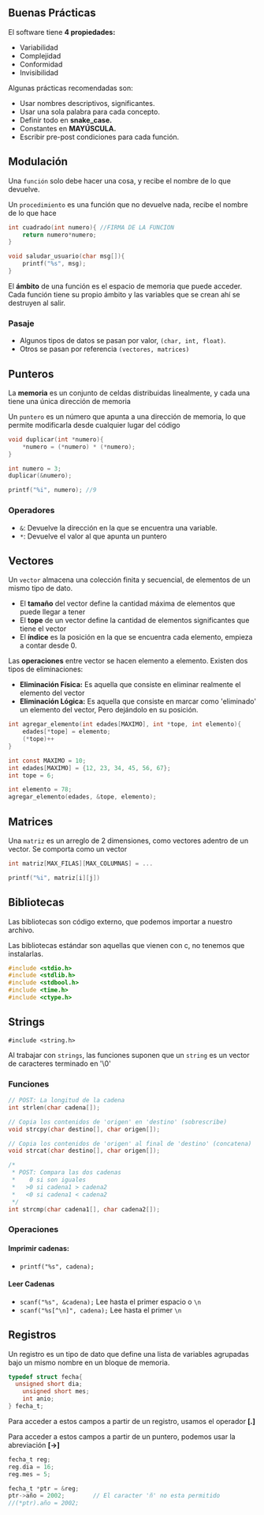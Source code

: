 ## Buenas Prácticas

El software tiene **4 propiedades:**

- Variabilidad
- Complejidad
- Conformidad
- Invisibilidad

Algunas prácticas recomendadas son:

- Usar nombres descriptivos, significantes.
- Usar una sola palabra para cada concepto.
- Definir todo en **snake_case.**
- Constantes en **MAYÚSCULA.**
- Escribir pre-post condiciones para cada función.

## Modulación

Una `función` solo debe hacer una cosa, y recibe el nombre de lo que devuelve.

Un `procedimiento` es una función que no devuelve nada, recibe el nombre de lo que hace

```c
int cuadrado(int numero){ //FIRMA DE LA FUNCION
	return numero*numero;
}

void saludar_usuario(char msg[]){
	printf("%s", msg);
}
```

El **ámbito** de una función es el espacio de memoria que puede acceder. Cada función tiene su propio ámbito y las variables que se crean ahí se destruyen al salir.

### Pasaje

- Algunos tipos de datos se pasan por valor, `(char, int, float)`.
- Otros se pasan por referencia `(vectores, matrices)`

## Punteros

La **memoria** es un conjunto de celdas distribuidas linealmente, y cada una tiene una única dirección de memoria

Un `puntero` es un número que apunta a una dirección de memoria, lo que permite modificarla desde cualquier lugar del código

```c
void duplicar(int *numero){
	*numero = (*numero) * (*numero);
}

int numero = 3;
duplicar(&numero);

printf("%i", numero); //9
```

### Operadores

- `&`: Devuelve la dirección en la que se encuentra una variable.
- `*`: Devuelve el valor al que apunta un puntero

## Vectores

Un `vector` almacena una colección finita y secuencial, de elementos de un mismo tipo de dato.

- El **tamaño** del vector define la cantidad máxima de elementos que puede llegar a tener
- El **tope** de un vector define la cantidad de elementos significantes que tiene el vector
- El **índice** es la posición en la que se encuentra cada elemento, empieza a contar desde 0.

Las **operaciones** entre vector se hacen elemento a elemento. Existen dos tipos de eliminaciones:

- **Eliminación Física:** Es aquella que consiste en eliminar realmente el elemento del vector
- **Eliminación Lógica:** Es aquella que consiste en marcar como 'eliminado' un elemento del vector, Pero dejándolo en su posición.

```c
int agregar_elemento(int edades[MAXIMO], int *tope, int elemento){
	edades[*tope] = elemento;
	(*tope)++
}

int const MAXIMO = 10;
int edades[MAXIMO] = {12, 23, 34, 45, 56, 67};
int tope = 6;

int elemento = 78;
agregar_elemento(edades, &tope, elemento);
```

## Matrices

Una `matriz` es un arreglo de 2 dimensiones, como vectores adentro de un vector. Se comporta como un vector

```c
int matriz[MAX_FILAS][MAX_COLUMNAS] = ...

printf("%i", matriz[i][j])
```

## Bibliotecas

Las bibliotecas son código externo, que podemos importar a nuestro archivo.

Las bibliotecas estándar son aquellas que vienen con c, no tenemos que instalarlas.

```c
#include <stdio.h>
#include <stdlib.h>
#include <stdbool.h>
#include <time.h>
#include <ctype.h>
```

## Strings

`#include <string.h>`

Al trabajar con `strings`, las funciones suponen que un `string` es un vector de caracteres terminado en '\0'

### Funciones

```c
// POST: La longitud de la cadena
int strlen(char cadena[]);

// Copia los contenidos de 'origen' en 'destino' (sobrescribe)
void strcpy(char destino[], char origen[]);

// Copia los contenidos de 'origen' al final de 'destino' (concatena)
void strcat(char destino[], char origen[]);

/* 
 * POST: Compara las dos cadenas
 *    0 si son iguales
 *   >0 si cadena1 > cadena2
 *   <0 si cadena1 < cadena2
 */	
int strcmp(char cadena1[], char cadena2[]);
```

### Operaciones

#### Imprimir cadenas:

- `printf("%s", cadena);`

#### Leer Cadenas

- `scanf("%s", &cadena);` Lee hasta el primer espacio o `\n`
- `scanf("%s[^\n]", cadena);` Lee hasta el primer `\n`

## Registros

Un registro es un tipo de dato que define una lista de variables agrupadas bajo un mismo nombre en un bloque de memoria.

```c
typedef struct fecha{
  unsigned short dia;
	unsigned short mes;
	int anio;
} fecha_t;
```

Para acceder a estos campos a partir de un registro, usamos el operador **[.]**

Para acceder a estos campos a partir de un puntero, podemos usar la abreviación **[→]**

```c
fecha_t reg;
reg.dia = 16;
reg.mes = 5;

fecha_t *ptr = &reg;
ptr->año = 2002;        // El caracter 'ñ' no esta permitido
//(*ptr).año = 2002;
```
